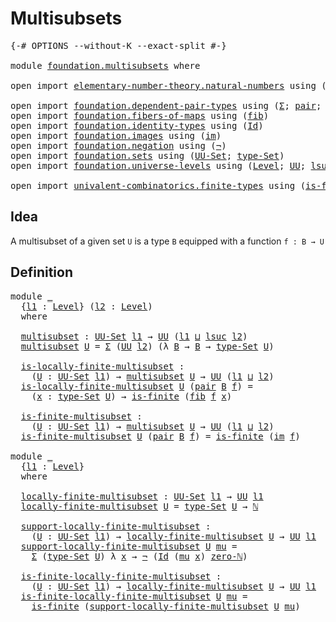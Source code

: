# Multisubsets

<pre class="Agda"><a id="25" class="Symbol">{-#</a> <a id="29" class="Keyword">OPTIONS</a> <a id="37" class="Pragma">--without-K</a> <a id="49" class="Pragma">--exact-split</a> <a id="63" class="Symbol">#-}</a>

<a id="68" class="Keyword">module</a> <a id="75" href="foundation.multisubsets.html" class="Module">foundation.multisubsets</a> <a id="99" class="Keyword">where</a>

<a id="106" class="Keyword">open</a> <a id="111" class="Keyword">import</a> <a id="118" href="elementary-number-theory.natural-numbers.html" class="Module">elementary-number-theory.natural-numbers</a> <a id="159" class="Keyword">using</a> <a id="165" class="Symbol">(</a><a id="166" href="elementary-number-theory.natural-numbers.html#1444" class="Datatype">ℕ</a><a id="167" class="Symbol">;</a> <a id="169" href="elementary-number-theory.natural-numbers.html#1465" class="InductiveConstructor">zero-ℕ</a><a id="175" class="Symbol">)</a>

<a id="178" class="Keyword">open</a> <a id="183" class="Keyword">import</a> <a id="190" href="foundation.dependent-pair-types.html" class="Module">foundation.dependent-pair-types</a> <a id="222" class="Keyword">using</a> <a id="228" class="Symbol">(</a><a id="229" href="foundation-core.dependent-pair-types.html#502" class="Record">Σ</a><a id="230" class="Symbol">;</a> <a id="232" href="foundation-core.dependent-pair-types.html#575" class="InductiveConstructor">pair</a><a id="236" class="Symbol">;</a> <a id="238" href="foundation-core.dependent-pair-types.html#592" class="Field">pr1</a><a id="241" class="Symbol">;</a> <a id="243" href="foundation-core.dependent-pair-types.html#604" class="Field">pr2</a><a id="246" class="Symbol">)</a>
<a id="248" class="Keyword">open</a> <a id="253" class="Keyword">import</a> <a id="260" href="foundation.fibers-of-maps.html" class="Module">foundation.fibers-of-maps</a> <a id="286" class="Keyword">using</a> <a id="292" class="Symbol">(</a><a id="293" href="foundation-core.fibers-of-maps.html#929" class="Function">fib</a><a id="296" class="Symbol">)</a>
<a id="298" class="Keyword">open</a> <a id="303" class="Keyword">import</a> <a id="310" href="foundation.identity-types.html" class="Module">foundation.identity-types</a> <a id="336" class="Keyword">using</a> <a id="342" class="Symbol">(</a><a id="343" href="foundation-core.identity-types.html#1754" class="Datatype">Id</a><a id="345" class="Symbol">)</a>
<a id="347" class="Keyword">open</a> <a id="352" class="Keyword">import</a> <a id="359" href="foundation.images.html" class="Module">foundation.images</a> <a id="377" class="Keyword">using</a> <a id="383" class="Symbol">(</a><a id="384" href="foundation.images.html#2150" class="Function">im</a><a id="386" class="Symbol">)</a>
<a id="388" class="Keyword">open</a> <a id="393" class="Keyword">import</a> <a id="400" href="foundation.negation.html" class="Module">foundation.negation</a> <a id="420" class="Keyword">using</a> <a id="426" class="Symbol">(</a><a id="427" href="foundation-core.negation.html#452" class="Function">¬</a><a id="428" class="Symbol">)</a>
<a id="430" class="Keyword">open</a> <a id="435" class="Keyword">import</a> <a id="442" href="foundation.sets.html" class="Module">foundation.sets</a> <a id="458" class="Keyword">using</a> <a id="464" class="Symbol">(</a><a id="465" href="foundation-core.sets.html#1177" class="Function">UU-Set</a><a id="471" class="Symbol">;</a> <a id="473" href="foundation-core.sets.html#1291" class="Function">type-Set</a><a id="481" class="Symbol">)</a>
<a id="483" class="Keyword">open</a> <a id="488" class="Keyword">import</a> <a id="495" href="foundation.universe-levels.html" class="Module">foundation.universe-levels</a> <a id="522" class="Keyword">using</a> <a id="528" class="Symbol">(</a><a id="529" href="Agda.Primitive.html#597" class="Postulate">Level</a><a id="534" class="Symbol">;</a> <a id="536" href="foundation-core.universe-levels.html#222" class="Primitive">UU</a><a id="538" class="Symbol">;</a> <a id="540" href="Agda.Primitive.html#780" class="Primitive">lsuc</a><a id="544" class="Symbol">;</a> <a id="546" href="Agda.Primitive.html#810" class="Primitive Operator">_⊔_</a><a id="549" class="Symbol">)</a>

<a id="552" class="Keyword">open</a> <a id="557" class="Keyword">import</a> <a id="564" href="univalent-combinatorics.finite-types.html" class="Module">univalent-combinatorics.finite-types</a> <a id="601" class="Keyword">using</a> <a id="607" class="Symbol">(</a><a id="608" href="univalent-combinatorics.finite-types.html#4248" class="Function">is-finite</a><a id="617" class="Symbol">)</a>
</pre>
## Idea

A multisubset of a given set `U` is a type `B` equipped with a function `f : B → U`

## Definition

<pre class="Agda"><a id="741" class="Keyword">module</a> <a id="748" href="foundation.multisubsets.html#748" class="Module">_</a>
  <a id="752" class="Symbol">{</a><a id="753" href="foundation.multisubsets.html#753" class="Bound">l1</a> <a id="756" class="Symbol">:</a> <a id="758" href="Agda.Primitive.html#597" class="Postulate">Level</a><a id="763" class="Symbol">}</a> <a id="765" class="Symbol">(</a><a id="766" href="foundation.multisubsets.html#766" class="Bound">l2</a> <a id="769" class="Symbol">:</a> <a id="771" href="Agda.Primitive.html#597" class="Postulate">Level</a><a id="776" class="Symbol">)</a>
  <a id="780" class="Keyword">where</a>

  <a id="789" href="foundation.multisubsets.html#789" class="Function">multisubset</a> <a id="801" class="Symbol">:</a> <a id="803" href="foundation-core.sets.html#1177" class="Function">UU-Set</a> <a id="810" href="foundation.multisubsets.html#753" class="Bound">l1</a> <a id="813" class="Symbol">→</a> <a id="815" href="foundation-core.universe-levels.html#222" class="Primitive">UU</a> <a id="818" class="Symbol">(</a><a id="819" href="foundation.multisubsets.html#753" class="Bound">l1</a> <a id="822" href="Agda.Primitive.html#810" class="Primitive Operator">⊔</a> <a id="824" href="Agda.Primitive.html#780" class="Primitive">lsuc</a> <a id="829" href="foundation.multisubsets.html#766" class="Bound">l2</a><a id="831" class="Symbol">)</a>
  <a id="835" href="foundation.multisubsets.html#789" class="Function">multisubset</a> <a id="847" href="foundation.multisubsets.html#847" class="Bound">U</a> <a id="849" class="Symbol">=</a> <a id="851" href="foundation-core.dependent-pair-types.html#502" class="Record">Σ</a> <a id="853" class="Symbol">(</a><a id="854" href="foundation-core.universe-levels.html#222" class="Primitive">UU</a> <a id="857" href="foundation.multisubsets.html#766" class="Bound">l2</a><a id="859" class="Symbol">)</a> <a id="861" class="Symbol">(λ</a> <a id="864" href="foundation.multisubsets.html#864" class="Bound">B</a> <a id="866" class="Symbol">→</a> <a id="868" href="foundation.multisubsets.html#864" class="Bound">B</a> <a id="870" class="Symbol">→</a> <a id="872" href="foundation-core.sets.html#1291" class="Function">type-Set</a> <a id="881" href="foundation.multisubsets.html#847" class="Bound">U</a><a id="882" class="Symbol">)</a>

  <a id="887" href="foundation.multisubsets.html#887" class="Function">is-locally-finite-multisubset</a> <a id="917" class="Symbol">:</a>
    <a id="923" class="Symbol">(</a><a id="924" href="foundation.multisubsets.html#924" class="Bound">U</a> <a id="926" class="Symbol">:</a> <a id="928" href="foundation-core.sets.html#1177" class="Function">UU-Set</a> <a id="935" href="foundation.multisubsets.html#753" class="Bound">l1</a><a id="937" class="Symbol">)</a> <a id="939" class="Symbol">→</a> <a id="941" href="foundation.multisubsets.html#789" class="Function">multisubset</a> <a id="953" href="foundation.multisubsets.html#924" class="Bound">U</a> <a id="955" class="Symbol">→</a> <a id="957" href="foundation-core.universe-levels.html#222" class="Primitive">UU</a> <a id="960" class="Symbol">(</a><a id="961" href="foundation.multisubsets.html#753" class="Bound">l1</a> <a id="964" href="Agda.Primitive.html#810" class="Primitive Operator">⊔</a> <a id="966" href="foundation.multisubsets.html#766" class="Bound">l2</a><a id="968" class="Symbol">)</a>
  <a id="972" href="foundation.multisubsets.html#887" class="Function">is-locally-finite-multisubset</a> <a id="1002" href="foundation.multisubsets.html#1002" class="Bound">U</a> <a id="1004" class="Symbol">(</a><a id="1005" href="foundation-core.dependent-pair-types.html#575" class="InductiveConstructor">pair</a> <a id="1010" href="foundation.multisubsets.html#1010" class="Bound">B</a> <a id="1012" href="foundation.multisubsets.html#1012" class="Bound">f</a><a id="1013" class="Symbol">)</a> <a id="1015" class="Symbol">=</a>
    <a id="1021" class="Symbol">(</a><a id="1022" href="foundation.multisubsets.html#1022" class="Bound">x</a> <a id="1024" class="Symbol">:</a> <a id="1026" href="foundation-core.sets.html#1291" class="Function">type-Set</a> <a id="1035" href="foundation.multisubsets.html#1002" class="Bound">U</a><a id="1036" class="Symbol">)</a> <a id="1038" class="Symbol">→</a> <a id="1040" href="univalent-combinatorics.finite-types.html#4248" class="Function">is-finite</a> <a id="1050" class="Symbol">(</a><a id="1051" href="foundation-core.fibers-of-maps.html#929" class="Function">fib</a> <a id="1055" href="foundation.multisubsets.html#1012" class="Bound">f</a> <a id="1057" href="foundation.multisubsets.html#1022" class="Bound">x</a><a id="1058" class="Symbol">)</a>

  <a id="1063" href="foundation.multisubsets.html#1063" class="Function">is-finite-multisubset</a> <a id="1085" class="Symbol">:</a>
    <a id="1091" class="Symbol">(</a><a id="1092" href="foundation.multisubsets.html#1092" class="Bound">U</a> <a id="1094" class="Symbol">:</a> <a id="1096" href="foundation-core.sets.html#1177" class="Function">UU-Set</a> <a id="1103" href="foundation.multisubsets.html#753" class="Bound">l1</a><a id="1105" class="Symbol">)</a> <a id="1107" class="Symbol">→</a> <a id="1109" href="foundation.multisubsets.html#789" class="Function">multisubset</a> <a id="1121" href="foundation.multisubsets.html#1092" class="Bound">U</a> <a id="1123" class="Symbol">→</a> <a id="1125" href="foundation-core.universe-levels.html#222" class="Primitive">UU</a> <a id="1128" class="Symbol">(</a><a id="1129" href="foundation.multisubsets.html#753" class="Bound">l1</a> <a id="1132" href="Agda.Primitive.html#810" class="Primitive Operator">⊔</a> <a id="1134" href="foundation.multisubsets.html#766" class="Bound">l2</a><a id="1136" class="Symbol">)</a>
  <a id="1140" href="foundation.multisubsets.html#1063" class="Function">is-finite-multisubset</a> <a id="1162" href="foundation.multisubsets.html#1162" class="Bound">U</a> <a id="1164" class="Symbol">(</a><a id="1165" href="foundation-core.dependent-pair-types.html#575" class="InductiveConstructor">pair</a> <a id="1170" href="foundation.multisubsets.html#1170" class="Bound">B</a> <a id="1172" href="foundation.multisubsets.html#1172" class="Bound">f</a><a id="1173" class="Symbol">)</a> <a id="1175" class="Symbol">=</a> <a id="1177" href="univalent-combinatorics.finite-types.html#4248" class="Function">is-finite</a> <a id="1187" class="Symbol">(</a><a id="1188" href="foundation.images.html#2150" class="Function">im</a> <a id="1191" href="foundation.multisubsets.html#1172" class="Bound">f</a><a id="1192" class="Symbol">)</a>

<a id="1195" class="Keyword">module</a> <a id="1202" href="foundation.multisubsets.html#1202" class="Module">_</a>
  <a id="1206" class="Symbol">{</a><a id="1207" href="foundation.multisubsets.html#1207" class="Bound">l1</a> <a id="1210" class="Symbol">:</a> <a id="1212" href="Agda.Primitive.html#597" class="Postulate">Level</a><a id="1217" class="Symbol">}</a>
  <a id="1221" class="Keyword">where</a>

  <a id="1230" href="foundation.multisubsets.html#1230" class="Function">locally-finite-multisubset</a> <a id="1257" class="Symbol">:</a> <a id="1259" href="foundation-core.sets.html#1177" class="Function">UU-Set</a> <a id="1266" href="foundation.multisubsets.html#1207" class="Bound">l1</a> <a id="1269" class="Symbol">→</a> <a id="1271" href="foundation-core.universe-levels.html#222" class="Primitive">UU</a> <a id="1274" href="foundation.multisubsets.html#1207" class="Bound">l1</a>
  <a id="1279" href="foundation.multisubsets.html#1230" class="Function">locally-finite-multisubset</a> <a id="1306" href="foundation.multisubsets.html#1306" class="Bound">U</a> <a id="1308" class="Symbol">=</a> <a id="1310" href="foundation-core.sets.html#1291" class="Function">type-Set</a> <a id="1319" href="foundation.multisubsets.html#1306" class="Bound">U</a> <a id="1321" class="Symbol">→</a> <a id="1323" href="elementary-number-theory.natural-numbers.html#1444" class="Datatype">ℕ</a>

  <a id="1328" href="foundation.multisubsets.html#1328" class="Function">support-locally-finite-multisubset</a> <a id="1363" class="Symbol">:</a> 
    <a id="1370" class="Symbol">(</a><a id="1371" href="foundation.multisubsets.html#1371" class="Bound">U</a> <a id="1373" class="Symbol">:</a> <a id="1375" href="foundation-core.sets.html#1177" class="Function">UU-Set</a> <a id="1382" href="foundation.multisubsets.html#1207" class="Bound">l1</a><a id="1384" class="Symbol">)</a> <a id="1386" class="Symbol">→</a> <a id="1388" href="foundation.multisubsets.html#1230" class="Function">locally-finite-multisubset</a> <a id="1415" href="foundation.multisubsets.html#1371" class="Bound">U</a> <a id="1417" class="Symbol">→</a> <a id="1419" href="foundation-core.universe-levels.html#222" class="Primitive">UU</a> <a id="1422" href="foundation.multisubsets.html#1207" class="Bound">l1</a>
  <a id="1427" href="foundation.multisubsets.html#1328" class="Function">support-locally-finite-multisubset</a> <a id="1462" href="foundation.multisubsets.html#1462" class="Bound">U</a> <a id="1464" href="foundation.multisubsets.html#1464" class="Bound">mu</a> <a id="1467" class="Symbol">=</a>
    <a id="1473" href="foundation-core.dependent-pair-types.html#502" class="Record">Σ</a> <a id="1475" class="Symbol">(</a><a id="1476" href="foundation-core.sets.html#1291" class="Function">type-Set</a> <a id="1485" href="foundation.multisubsets.html#1462" class="Bound">U</a><a id="1486" class="Symbol">)</a> <a id="1488" class="Symbol">λ</a> <a id="1490" href="foundation.multisubsets.html#1490" class="Bound">x</a> <a id="1492" class="Symbol">→</a> <a id="1494" href="foundation-core.negation.html#452" class="Function">¬</a> <a id="1496" class="Symbol">(</a><a id="1497" href="foundation-core.identity-types.html#1754" class="Datatype">Id</a> <a id="1500" class="Symbol">(</a><a id="1501" href="foundation.multisubsets.html#1464" class="Bound">mu</a> <a id="1504" href="foundation.multisubsets.html#1490" class="Bound">x</a><a id="1505" class="Symbol">)</a> <a id="1507" href="elementary-number-theory.natural-numbers.html#1465" class="InductiveConstructor">zero-ℕ</a><a id="1513" class="Symbol">)</a>

  <a id="1518" href="foundation.multisubsets.html#1518" class="Function">is-finite-locally-finite-multisubset</a> <a id="1555" class="Symbol">:</a>
    <a id="1561" class="Symbol">(</a><a id="1562" href="foundation.multisubsets.html#1562" class="Bound">U</a> <a id="1564" class="Symbol">:</a> <a id="1566" href="foundation-core.sets.html#1177" class="Function">UU-Set</a> <a id="1573" href="foundation.multisubsets.html#1207" class="Bound">l1</a><a id="1575" class="Symbol">)</a> <a id="1577" class="Symbol">→</a> <a id="1579" href="foundation.multisubsets.html#1230" class="Function">locally-finite-multisubset</a> <a id="1606" href="foundation.multisubsets.html#1562" class="Bound">U</a> <a id="1608" class="Symbol">→</a> <a id="1610" href="foundation-core.universe-levels.html#222" class="Primitive">UU</a> <a id="1613" href="foundation.multisubsets.html#1207" class="Bound">l1</a>
  <a id="1618" href="foundation.multisubsets.html#1518" class="Function">is-finite-locally-finite-multisubset</a> <a id="1655" href="foundation.multisubsets.html#1655" class="Bound">U</a> <a id="1657" href="foundation.multisubsets.html#1657" class="Bound">mu</a> <a id="1660" class="Symbol">=</a>
    <a id="1666" href="univalent-combinatorics.finite-types.html#4248" class="Function">is-finite</a> <a id="1676" class="Symbol">(</a><a id="1677" href="foundation.multisubsets.html#1328" class="Function">support-locally-finite-multisubset</a> <a id="1712" href="foundation.multisubsets.html#1655" class="Bound">U</a> <a id="1714" href="foundation.multisubsets.html#1657" class="Bound">mu</a><a id="1716" class="Symbol">)</a>
</pre>
